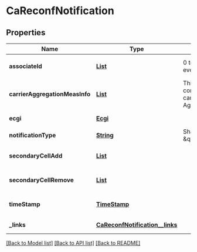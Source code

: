 # CaReconfNotification
## Properties

Name | Type | Description | Notes
------------ | ------------- | ------------- | -------------
**associateId** | [**List**](AssociateId.md) | 0 to N identifiers to associate the event for a specific UE or flow. | [optional] [default to null]
**carrierAggregationMeasInfo** | [**List**](CaReconfNotification_carrierAggregationMeasInfo.md) | This parameter can be repeated to contain information of all the carriers assign for Carrier Aggregation up to M. | [optional] [default to null]
**ecgi** | [**Ecgi**](Ecgi.md) |  | [default to null]
**notificationType** | [**String**](string.md) | Shall be set to \&quot;CaReConfNotification\&quot;. | [default to null]
**secondaryCellAdd** | [**List**](CaReconfNotification_secondaryCellAdd.md) |  | [optional] [default to null]
**secondaryCellRemove** | [**List**](CaReconfNotification_secondaryCellAdd.md) |  | [optional] [default to null]
**timeStamp** | [**TimeStamp**](TimeStamp.md) |  | [optional] [default to null]
**\_links** | [**CaReconfNotification__links**](CaReconfNotification__links.md) |  | [default to null]

[[Back to Model list]](../README.md#documentation-for-models) [[Back to API list]](../README.md#documentation-for-api-endpoints) [[Back to README]](../README.md)

